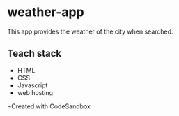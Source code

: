 # weather-app
This app provides the weather of the city when searched.
## Teach stack
- HTML
- CSS
- Javascript
- web hosting
 
~Created with CodeSandbox
